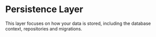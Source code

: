 # Persistence Layer

This layer focuses on how your data is stored, including the database context, repositories and migrations.
